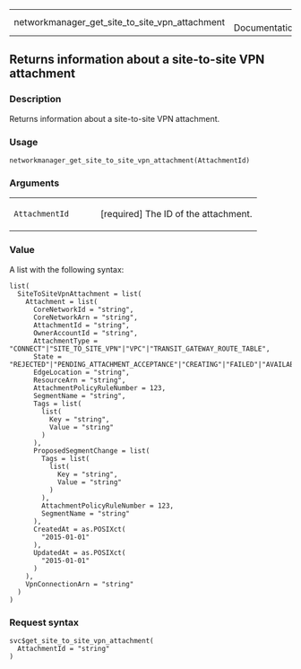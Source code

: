 <table style="width: 100%;">
<tbody>
<tr class="odd">
<td>networkmanager_get_site_to_site_vpn_attachment</td>
<td style="text-align: right;">R Documentation</td>
</tr>
</tbody>
</table>

## Returns information about a site-to-site VPN attachment

### Description

Returns information about a site-to-site VPN attachment.

### Usage

    networkmanager_get_site_to_site_vpn_attachment(AttachmentId)

### Arguments

<table>
<colgroup>
<col style="width: 35%" />
<col style="width: 65%" />
</colgroup>
<tbody>
<tr class="odd">
<td><code
id="networkmanager_get_site_to_site_vpn_attachment_:_AttachmentId">AttachmentId</code></td>
<td><p>[required] The ID of the attachment.</p></td>
</tr>
</tbody>
</table>

### Value

A list with the following syntax:

    list(
      SiteToSiteVpnAttachment = list(
        Attachment = list(
          CoreNetworkId = "string",
          CoreNetworkArn = "string",
          AttachmentId = "string",
          OwnerAccountId = "string",
          AttachmentType = "CONNECT"|"SITE_TO_SITE_VPN"|"VPC"|"TRANSIT_GATEWAY_ROUTE_TABLE",
          State = "REJECTED"|"PENDING_ATTACHMENT_ACCEPTANCE"|"CREATING"|"FAILED"|"AVAILABLE"|"UPDATING"|"PENDING_NETWORK_UPDATE"|"PENDING_TAG_ACCEPTANCE"|"DELETING",
          EdgeLocation = "string",
          ResourceArn = "string",
          AttachmentPolicyRuleNumber = 123,
          SegmentName = "string",
          Tags = list(
            list(
              Key = "string",
              Value = "string"
            )
          ),
          ProposedSegmentChange = list(
            Tags = list(
              list(
                Key = "string",
                Value = "string"
              )
            ),
            AttachmentPolicyRuleNumber = 123,
            SegmentName = "string"
          ),
          CreatedAt = as.POSIXct(
            "2015-01-01"
          ),
          UpdatedAt = as.POSIXct(
            "2015-01-01"
          )
        ),
        VpnConnectionArn = "string"
      )
    )

### Request syntax

    svc$get_site_to_site_vpn_attachment(
      AttachmentId = "string"
    )

